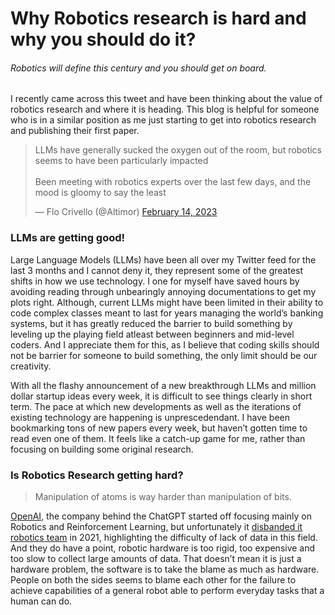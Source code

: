 # 		Why Robotics research is hard and why you should do it?

###### 				   															Robotics will define this century and you should get on board.



I recently came across this tweet and have been thinking about the value of robotics research and where it is heading. This blog is helpful for someone who is in a similar position as me just starting to get into robotics research and publishing their first paper.

<blockquote class="twitter-tweet"><p lang="en" dir="ltr">LLMs have generally sucked the oxygen out of the room, but robotics seems to have been particularly impacted<br><br>Been meeting with robotics experts over the last few days, and the mood is gloomy to say the least</p>&mdash; Flo Crivello (@Altimor) <a href="https://twitter.com/Altimor/status/1625556378646622208?ref_src=twsrc%5Etfw">February 14, 2023</a></blockquote> <script async src="https://platform.twitter.com/widgets.js" charset="utf-8"></script>

### LLMs are getting good!

Large Language Models (LLMs) have been all over my Twitter feed for the last 3 months and I cannot deny it, they represent some of the greatest shifts in how we use technology. I one for myself have saved hours by avoiding reading through unbearingly annoying documentations to get my plots right. Although, current LLMs might have been limited in their ability to code complex classes meant to last for years managing the world’s banking systems, but it has greatly reduced the barrier to build something by leveling up the playing field atleast between beginners and mid-level coders.  And I appreciate them for this, as I believe that coding skills should not be barrier for someone to build something, the only limit should be our creativity. 

 With all the flashy announcement of a new breakthrough LLMs and million dollar startup ideas every week, it is difficult to see things clearly in short term. The pace at which new developments as well as the iterations of existing technology are happening is unprescedendant. I have been bookmarking tons of new papers every week, but haven’t gotten time to read even one of them. It feels like a catch-up game for me, rather than focusing on building some original research. 

### Is Robotics Research getting hard?

> Manipulation of atoms is way harder than manipulation of bits.

[OpenAI](https://openai.com/), the company behind the ChatGPT started off focusing mainly on Robotics and Reinforcement Learning, but unfortunately it [disbanded it robotics team](https://www.youtube.com/watch?v=429QC4Yl-mA&t=1153s) in 2021, highlighting the difficulty of lack of data in this field. And they do have a point, robotic hardware is too rigid, too expensive and too slow to collect large amounts of data. That doesn’t mean it is just a hardware problem, the software is to take the blame as much as hardware. People on both the sides seems to blame each other for the failure to achieve capabilities of a general robot able to perform everyday tasks that a human can do.  